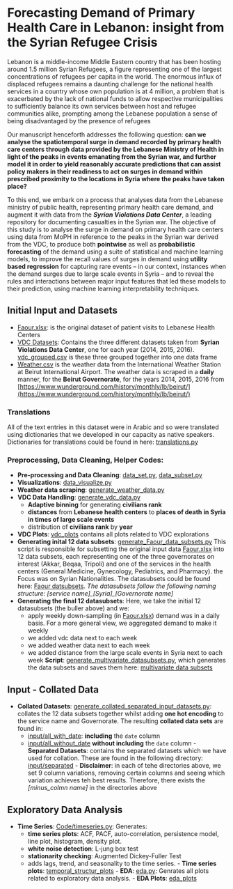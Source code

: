 # Forecasting Demand of Primary Health Care in Lebanon: insight from the Syrian Refugee Crisis

Lebanon is a middle-income Middle Eastern country that has been hosting around 1.5 million Syrian Refugees, a figure representing one of the largest concentrations of refugees per capita in the world. The enormous influx of displaced refugees remains a daunting challenge for the national health services in a country whose own population is at 4 million, a problem that is exacerbated by the lack of national funds to allow respective municipalities to sufficiently balance its own services between host and refugee communities alike, prompting among the Lebanese population a sense of being disadvantaged by the presence of refugees

Our manuscript henceforth addresses the following question: **can we analyse the spatiotemporal surge in demand recorded by primary health care centers through data provided by the Lebanese Ministry of Health in light of the peaks in events emanating from the Syrian war, and further model it in order to yield reasonably accurate predictions that can assist policy makers in their readiness to act on surges in demand within prescribed proximity to the locations in Syria where the peaks have taken place?**

To this end, we embark on a process that analyses data from the Lebanese ministry of public health, representing primary health care demand, and augment it with data from the ***Syrian Violations Data Center***, a leading repository for documenting casualties in the Syrian war. The objective of this study is to analyse the surge in demand on primary health care centers using data from MoPH in reference to the peaks in the Syrian war derived from the VDC, to produce both **pointwise** as well as **probabilistic forecasting** of the demand using a suite of statistical and machine learning models, to improve the recall values of surges in demand using **utility based regression** for capturing rare events – in our context, instances when the demand surges due to large scale events in Syria –  and to reveal the rules and interactions between major input features that led these models to their prediction, using machine learning interpretability techniques.

## Initial Input and Datasets
   - [Faour.xlsx](https://github.com/hiyamgh/Forecasting-Demand-Primary-Health-Care/tree/master/initial_input/input/Faour): is the original dataset of patient visits to Lebanese Health Centers
   - [VDC Datasets](https://github.com/hiyamgh/Forecasting-Demand-Primary-Health-Care/tree/master/initial_input/input/vdc): Contains the three different datasets taken from **Syrian Violations Data Center**, one for each year (2014, 2015, 2016). [vdc_grouped.csv](https://github.com/hiyamgh/Forecasting-Demand-Primary-Health-Care/blob/master/initial_input/input/vdc/vdc_grouped.csv) is these three grouped together into one data frame
   - [Weather.csv](https://github.com/hiyamgh/Forecasting-Demand-Primary-Health-Care/tree/master/initial_input/output/weather) is the weather data from the International Weather Station at Beirut International Airport. The weather data is scraped in a **daily** manner, for the **Beirut Governorate**, for the years 2014, 2015, 2016 from [https://www.wunderground.com/history/monthly/lb/beirut/](https://www.wunderground.com/history/monthly/lb/beirut/)

### Translations
All of the text entries in this dataset were in Arabic and so were translated using dictionaries that we developed in our capacity as native speakers. Dictionaries for translations could be found in here: [translations.py](https://github.com/hiyamgh/Forecasting-Demand-Primary-Health-Care/blob/master/initial_input/helper_codes/translations.py)

### Preprocessing, Data Cleaning, Helper Codes:
   - **Pre-processing and Data Cleaning**: [data_set.py](https://github.com/hiyamgh/Forecasting-Demand-Primary-Health-Care/blob/master/initial_input/helper_codes/data_set.py), [data_subset.py](https://github.com/hiyamgh/Forecasting-Demand-Primary-Health-Care/blob/master/initial_input/helper_codes/data_subset.py)
   - **Visualizations**: [data_visualize.py](https://github.com/hiyamgh/Forecasting-Demand-Primary-Health-Care/blob/master/initial_input/helper_codes/data_visualize.py)
   - **Weather data scraping**: [generate_weather_data.py](https://github.com/hiyamgh/Forecasting-Demand-Primary-Health-Care/blob/master/initial_input/generate_weather_data.py)
   - **VDC Data Handling**: [generate_vdc_data.py](https://github.com/hiyamgh/Forecasting-Demand-Primary-Health-Care/blob/master/initial_input/generate_vdc_data.py)
        - **Adaptive binning** for generating **civilians rank**
        - **distances** from **Lebanese health centers** to **places of death in Syria in times of large scale events**
        - distribution of **civilians rank** by **year**
   - **VDC Plots**: [vdc\_plots](https://github.com/hiyamgh/Forecasting-Demand-Primary-Health-Care/tree/master/initial_input/eda_plots/vdc_plots) contains all plots related to VDC explorations
   - **Generating inital 12 data subsets**: [generate_Faour_data_subsets.py](https://github.com/hiyamgh/Forecasting-Demand-Primary-Health-Care/blob/master/initial_input/generate_Faour_datasubsets.py) This script is responsible for subsetting the original input data [Faour.xlsx](https://github.com/hiyamgh/Forecasting-Demand-Primary-Health-Care/blob/master/initial_input/input/Faour/Faour.xlsx) into 12 data subsets, each representing one of the three governorates on interest (Akkar, Beqaa, Tripoli) and one of the services in the health centers (General Medicine, Gynecology, Pediatrics, and Pharmacy). the Focus was on Syrian Nationalities. The datasubsets could be found here: [Faour datsubsets](https://github.com/hiyamgh/Forecasting-Demand-Primary-Health-Care/tree/master/initial_input/output/Faour_datasubsets). *The datasubsets follow the following naming structure: [service name]\_[Syria]\_[Governorate name]*
   - **Generating the final 12 datasubsets**: Here, we take the initial 12 datasubsets (the buller above) and we:
        - apply weekly down-sampling (in [Faour.xlsx](https://github.com/hiyamgh/Forecasting-Demand-Primary-Health-Care/blob/master/initial_input/input/Faour/Faour.xlsx)) demand was in a daily basis. For a more general view, we aggregated demand to make it weekly
        - we added vdc data next to each week
        - we added weather data next to each week
        - we added distance from the large scale events in Syria next to each week
    **Script**: [generate_multivariate_datasubsets.py](https://github.com/hiyamgh/Forecasting-Demand-Primary-Health-Care/blob/master/initial_input/generate_multivariate_datasubsets.py), which generates the data subsets and saves them here: [multivariate data subsets](https://github.com/hiyamgh/Forecasting-Demand-Primary-Health-Care/tree/master/initial_input/output/multivariate_datasubsets)

## Input - Collated Data

   - **Collated Datasets**: [generate_collated_separated_input_datasets.py](https://github.com/hiyamgh/Forecasting-Demand-Primary-Health-Care/blob/master/Code/generate_collated_separated_input_datasets.py): collates the 12 data subsets together whilst adding **one hot encoding** to the service name and Governorate. The resulting **collated data sets** are found in:
        - [input/all\_with\_date](https://github.com/hiyamgh/Forecasting-Demand-Primary-Health-Care/tree/master/input/all_with_date/collated): **including** the ``date`` column
        - [input/all\_without\_date](https://github.com/hiyamgh/Forecasting-Demand-Primary-Health-Care/tree/master/input/all_without_date/collated) **without including** the ``date`` column
    - **Separated Datasets**: contains the separated datasets which we have used for collation. These are found in the following directory: [input/separated](https://github.com/hiyamgh/Forecasting-Demand-Primary-Health-Care/tree/master/input/all_with_date/separated)
    - **Disclaimer**: in each of tehe directories above, we set 9 column variations, removing certain columns and seeing which variation achieves teh best results. Therefore, there exists the *[minus\_colmn name]* in the directories above

## Exploratory Data Analysis
   - **Time Series**: [Code/timeseries.py](https://github.com/hiyamgh/Forecasting-Demand-Primary-Health-Care/blob/master/Code/timeseries.py): Generates:
        -  **time series plots**: ACF, PACF, auto-correlation, persistence model, line plot, histogram, density plot.
        - **white noise detection**: L-jung box test
        - **stationarity checking**: Augmented Dickey-Fuller Test
        - adds lags, trend, and seasonality to the time series.
    - **Time series plots**: [temporal\_structur\_plots](https://github.com/hiyamgh/Forecasting-Demand-Primary-Health-Care/tree/master/initial_input/output/temporal_structure_plots)
    - **EDA**: [eda.py](https://github.com/hiyamgh/Forecasting-Demand-Primary-Health-Care/blob/master/initial_input/eda.py): Genrates all plots related to exploratory data analysis.
    - **EDA Plots**: [eda\_plots](https://github.com/hiyamgh/Forecasting-Demand-Primary-Health-Care/tree/master/initial_input/eda_plots)





